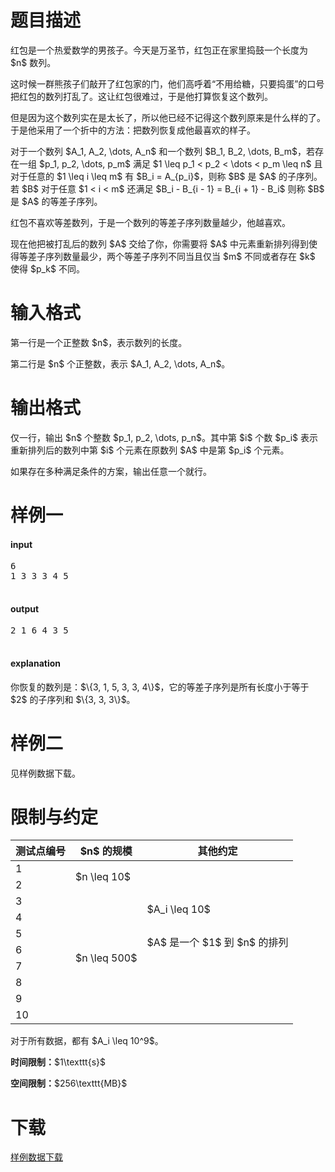 # 题目描述

<p>红包是一个热爱数学的男孩子。今天是万圣节，红包正在家里捣鼓一个长度为 $n$ 数列。</p>
<p>这时候一群熊孩子们敲开了红包家的门，他们高呼着“不用给糖，只要捣蛋”的口号把红包的数列打乱了。这让红包很难过，于是他打算恢复这个数列。</p>
<p>但是因为这个数列实在是太长了，所以他已经不记得这个数列原来是什么样的了。于是他采用了一个折中的方法：把数列恢复成他最喜欢的样子。</p>
<p>对于一个数列 $A_1, A_2, \dots, A_n$ 和一个数列 $B_1, B_2, \dots, B_m$，若存在一组 $p_1, p_2, \dots, p_m$ 满足 $1 \leq p_1 &lt; p_2 &lt; \dots &lt; p_m \leq n$ 且对于任意的 $1 \leq i \leq m$ 有 $B_i = A_{p_i}$，则称 $B$ 是 $A$ 的子序列。若 $B$ 对于任意 $1 &lt; i &lt; m$ 还满足 $B_i - B_{i - 1} = B_{i + 1} - B_i$ 则称 $B$ 是 $A$ 的等差子序列。</p>
<p>红包不喜欢等差数列，于是一个数列的等差子序列数量越少，他越喜欢。</p>
<p>现在他把被打乱后的数列 $A$ 交给了你，你需要将 $A$ 中元素重新排列得到使得等差子序列数量最少，两个等差子序列不同当且仅当 $m$ 不同或者存在 $k$ 使得 $p_k$ 不同。</p>

# 输入格式


<p>第一行是一个正整数 $n$，表示数列的长度。</p>
<p>第二行是 $n$ 个正整数，表示 $A_1, A_2, \dots, A_n$。</p>

# 输出格式


<p>仅一行，输出 $n$ 个整数 $p_1, p_2, \dots, p_n$。其中第 $i$ 个数 $p_i$ 表示重新排列后的数列中第 $i$ 个元素在原数列 $A$ 中是第 $p_i$ 个元素。</p>
<p>如果存在多种满足条件的方案，输出任意一个就行。</p>

# 样例一


<h4>input</h4>
<pre>6
1 3 3 3 4 5

</pre>

<h4>output</h4>
<pre>2 1 6 4 3 5

</pre>

<h4>explanation</h4>
<p>你恢复的数列是：$\{3, 1, 5, 3, 3, 4\}$，它的等差子序列是所有长度小于等于 $2$ 的子序列和 $\{3, 3, 3\}$。</p>

# 样例二


<p>见样例数据下载。</p>

# 限制与约定


<div class="table-responsive">
    <table class="table table-bordered table-text-center table-vertical-middle"><thead><tr><th>测试点编号</th><th>$n$ 的规模</th><th>其他约定</th></tr></thead><tbody><tr><td>1</td><td rowspan="2">$n \leq 10$</td><td rowspan="2"></td></tr><tr><td>2</td></tr><tr><td>3</td><td rowspan="8">$n \leq 500$</td><td rowspan="2">$A_i \leq 10$</td></tr><tr><td>4</td></tr><tr><td>5</td><td rowspan="2">$A$ 是一个 $1$ 到 $n$ 的排列</td></tr><tr><td>6</td></tr><tr><td>7</td><td rowspan="4"></td></tr><tr><td>8</td></tr><tr><td>9</td></tr><tr><td>10</td></tr></tbody></table></div>

<p>对于所有数据，都有 $A_i \leq 10^9$。</p>
<p><strong>时间限制：</strong>$1\texttt{s}$</p>
<p><strong>空间限制：</strong>$256\texttt{MB}$</p>

# 下载


<p><a href="/download.php?type=problem&amp;id=143">样例数据下载</a></p>
